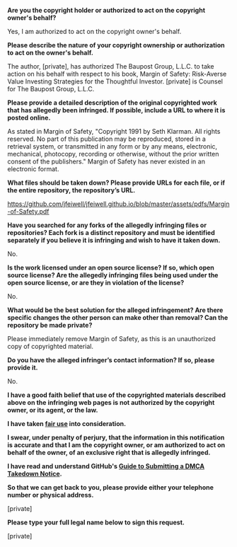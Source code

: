 **Are you the copyright holder or authorized to act on the copyright owner's behalf?**

Yes, I am authorized to act on the copyright owner's behalf.

**Please describe the nature of your copyright ownership or authorization to act on the owner's behalf.**

The author, [private], has authorized The Baupost Group, L.L.C. to take action on his behalf with respect to his book, Margin of Safety: Risk-Averse Value Investing Strategies for the Thoughtful Investor. [private] is Counsel for The Baupost Group, L.L.C.

**Please provide a detailed description of the original copyrighted work that has allegedly been infringed. If possible, include a URL to where it is posted online.**

As stated in Margin of Safety, "Copyright 1991 by Seth Klarman. All rights reserved. No part of this publication may be reproduced, stored in a retrieval system, or transmitted in any form or by any means, electronic, mechanical, photocopy, recording or otherwise, without the prior written consent of the publishers."
Margin of Safety has never existed in an electronic format.

**What files should be taken down? Please provide URLs for each file, or if the entire repository, the repository’s URL.**

https://github.com/jfeiwell/jfeiwell.github.io/blob/master/assets/pdfs/Margin-of-Safety.pdf

**Have you searched for any forks of the allegedly infringing files or repositories? Each fork is a distinct repository and must be identified separately if you believe it is infringing and wish to have it taken down.**

No.

**Is the work licensed under an open source license? If so, which open source license? Are the allegedly infringing files being used under the open source license, or are they in violation of the license?**

No.

**What would be the best solution for the alleged infringement? Are there specific changes the other person can make other than removal? Can the repository be made private?**

Please immediately remove Margin of Safety, as this is an unauthorized copy of copyrighted material.

**Do you have the alleged infringer’s contact information? If so, please provide it.**

No.

**I have a good faith belief that use of the copyrighted materials described above on the infringing web pages is not authorized by the copyright owner, or its agent, or the law.**

**I have taken <a href="https://www.lumendatabase.org/topics/22">fair use</a> into consideration.**

**I swear, under penalty of perjury, that the information in this notification is accurate and that I am the copyright owner, or am authorized to act on behalf of the owner, of an exclusive right that is allegedly infringed.**

**I have read and understand GitHub's <a href="https://help.github.com/articles/guide-to-submitting-a-dmca-takedown-notice/">Guide to Submitting a DMCA Takedown Notice</a>.**

**So that we can get back to you, please provide either your telephone number or physical address.**

[private]  

**Please type your full legal name below to sign this request.**

[private]  
